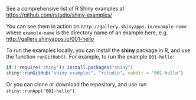 See a comprehensive list of R Shiny examples at <a href="https://github.com/rstudio/shiny-examples/" target="_blank">https://github.com/rstudio/shiny-examples/</a>

You can see them in action on `http://gallery.shinyapps.io/example-name` where `example-name` is the directory
name of an example here, e.g. http://gallery.shinyapps.io/001-hello

To run the examples locally, you can install the **shiny** package in R, and
use the function `runGitHub()`. For example, to run the example `001-hello`:

```R
if (!require('shiny')) install.packages("shiny")
shiny::runGitHub("shiny-examples", "rstudio", subdir = "001-hello")
```

Or you can clone or download the repository, and use run
`shiny::runApp("001-hello")`.

